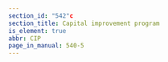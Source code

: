```yaml
---
section_id: "542"c
section_title: Capital improvement program
is_element: true
abbr: CIP
page_in_manual: 540-5
---
```

